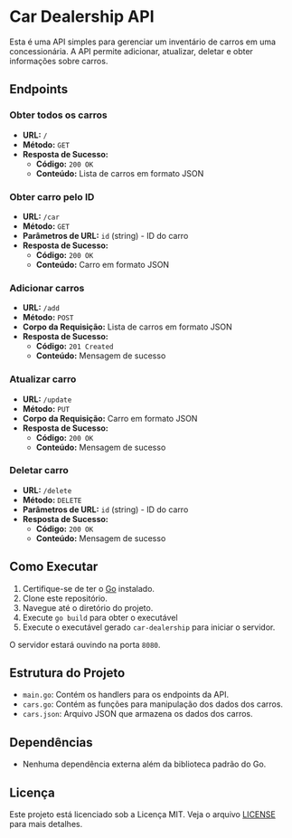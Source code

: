 # Car Dealership API

Esta é uma API simples para gerenciar um inventário de carros em uma concessionária. A API permite adicionar, atualizar, deletar e obter informações sobre carros.

## Endpoints

### Obter todos os carros

- **URL:** `/`
- **Método:** `GET`
- **Resposta de Sucesso:**
  - **Código:** `200 OK`
  - **Conteúdo:** Lista de carros em formato JSON

### Obter carro pelo ID

- **URL:** `/car`
- **Método:** `GET`
- **Parâmetros de URL:** `id` (string) - ID do carro
- **Resposta de Sucesso:**
  - **Código:** `200 OK`
  - **Conteúdo:** Carro em formato JSON

### Adicionar carros

- **URL:** `/add`
- **Método:** `POST`
- **Corpo da Requisição:** Lista de carros em formato JSON
- **Resposta de Sucesso:**
  - **Código:** `201 Created`
  - **Conteúdo:** Mensagem de sucesso

### Atualizar carro

- **URL:** `/update`
- **Método:** `PUT`
- **Corpo da Requisição:** Carro em formato JSON
- **Resposta de Sucesso:**
  - **Código:** `200 OK`
  - **Conteúdo:** Mensagem de sucesso

### Deletar carro

- **URL:** `/delete`
- **Método:** `DELETE`
- **Parâmetros de URL:** `id` (string) - ID do carro
- **Resposta de Sucesso:**
  - **Código:** `200 OK`
  - **Conteúdo:** Mensagem de sucesso

## Como Executar

1. Certifique-se de ter o [Go](https://golang.org/dl/) instalado.
2. Clone este repositório.
3. Navegue até o diretório do projeto.
4. Execute `go build` para obter o executável
5. Execute o executável gerado `car-dealership` para iniciar o servidor.

O servidor estará ouvindo na porta `8080`.

## Estrutura do Projeto

- `main.go`: Contém os handlers para os endpoints da API.
- `cars.go`: Contém as funções para manipulação dos dados dos carros.
- `cars.json`: Arquivo JSON que armazena os dados dos carros.

## Dependências

- Nenhuma dependência externa além da biblioteca padrão do Go.

## Licença

Este projeto está licenciado sob a Licença MIT. Veja o arquivo [LICENSE](LICENSE) para mais detalhes.
